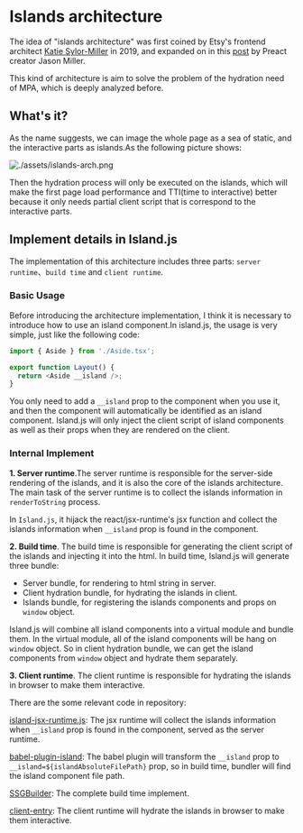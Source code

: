 # Islands architecture

The idea of "islands architecture" was first coined by Etsy's frontend architect [Katie Sylor-Miller](https://twitter.com/ksylor) in 2019, and expanded on in this [post](https://jasonformat.com/islands-architecture/) by Preact creator Jason Miller.

This kind of architecture is aim to solve the problem of the hydration need of MPA, which is deeply analyzed before.

## What's it?

As the name suggests, we can image the whole page as a sea of static, and the interactive parts as islands.As the following picture shows:

![./assets/islands-arch.png](https://res.cloudinary.com/wedding-website/image/upload/v1596766231/islands-architecture-1.png)

Then the hydration process will only be executed on the islands, which will make the first page load performance and TTI(time to interactive) better because it only needs partial client script that is correspond to the interactive parts.

## Implement details in Island.js

The implementation of this architecture includes three parts: `server runtime`、`build time` and `client runtime`.

### Basic Usage

Before introducing the architecture implementation, I think it is necessary to introduce how to use an island component.In island.js, the usage is very simple, just like the following code:

```js
import { Aside } from './Aside.tsx';

export function Layout() {
  return <Aside __island />;
}
```

You only need to add a `__island` prop to the component when you use it, and then the component will automatically be identified as an island component. Island.js will only inject the client script of island components as well as their props when they are rendered on the client.

### Internal Implement

**1. Server runtime**.The server runtime is responsible for the server-side rendering of the islands, and it is also the core of the islands architecture. The main task of the server runtime is to collect the islands information in `renderToString` process.

In `Island.js`, it hijack the react/jsx-runtime's jsx function and collect the islands information when `__island` prop is found in the component.

**2. Build time**. The build time is responsible for generating the client script of the islands and injecting it into the html. In build time, Island.js will generate three bundle:

- Server bundle, for rendering to html string in server.
- Client hydration bundle, for hydrating the islands in client.
- Islands bundle, for registering the islands components and props on `window` object.

Island.js will combine all island components into a virtual module and bundle them. In the virtual module, all of the island components will be hang on `window` object. So in client hydration bundle, we can get the island components from `window` object and hydrate them separately.

**3. Client runtime**. The client runtime is responsible for hydrating the islands in browser to make them interactive.

There are the some relevant code in repository:

[island-jsx-runtime.js](https://github.com/sanyuan0704/island.js/blob/master/src/runtime/island-jsx-runtime.js): The jsx runtime will collect the islands information when `__island` prop is found in the component, served as the server runtime.

[babel-plugin-island](https://github.com/sanyuan0704/island.js/blob/master/src/node/babel-plugin-island.ts): The babel plugin will transform the `__island` prop to `__island=${islandAbsoluteFilePath}` prop, so in build time, bundler will find the island component file path.

[SSGBuilder](https://github.com/sanyuan0704/island.js/blob/master/src/node/build.ts): The complete build time implement.

[client-entry](https://github.com/sanyuan0704/island.js/blob/master/src/runtime/client-entry.tsx#L50): The client runtime will hydrate the islands in browser to make them interactive.
